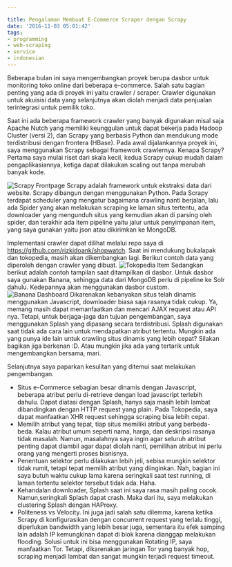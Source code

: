 ```yaml
---

title: Pengalaman Membuat E-Commerce Scraper dengan Scrapy
date: '2016-11-03 05:01:42'
tags:
- programming
- web-scraping
- service
- indonesian
---
```


Beberapa bulan ini saya mengembangkan proyek berupa dasbor untuk monitoring toko online dari beberapa e-commerce. Salah satu bagian penting yang ada di proyek ini yaitu crawler / scraper. Crawler digunakan untuk akuisisi data yang selanjutnya akan diolah menjadi data penjualan terintegrasi untuk pemilik toko.

Saat ini ada beberapa framework crawler yang banyak digunakan misal saja Apache Nutch yang memiliki keunggulan untuk dapat bekerja pada Hadoop Cluster (versi 2), dan Scrapy yang berbasis Python dan mendukung mode terdistribusi dengan frontera (HBase). Pada awal dijalankannya proyek ini, saya menggunakan Scrapy sebagai framework crawlernya. Kenapa Scrapy? Pertama saya mulai riset dari skala kecil, kedua Scrapy cukup mudah dalam pengaplikasiannya, ketiga dapat dilakukan scaling out tanpa merubah banyak kode.

![Scrapy Frontpage](https://rizkidoank.sgp1.digitaloceanspaces.com/rizkidoank/images/2016/11/scapy.PNG)
Scrapy adalah framework untuk ekstraksi data dari website. Scrapy dibangun dengan menggunakan Python. Pada Scrapy terdapat scheduler yang mengatur bagaimana crawling nanti berjalan, lalu ada Spider yang akan melakukan scraping ke laman situs tertentu, ada downloader yang mengunduh situs yang kemudian akan di parsing oleh spider, dan terakhir ada item pipeline yaitu jalur untuk penyimpanan item, yang saya gunakan yaitu json atau dikirimkan ke MongoDB.

Implementasi crawler dapat dilihat melalui repo saya di https://github.com/rizkidoank/shopwatch. Saat ini mendukung bukalapak dan tokopedia, masih akan dikembangkan lagi. Berikut contoh data yang diperoleh dengan crawler yang dibuat.
![Tokopedia Item](https://rizkidoank.sgp1.digitaloceanspaces.com/rizkidoank/images/2016/11/14522369_120300000387791878_287015246_o.png)
Sedangkan berikut adalah contoh tampilan saat ditampilkan di dasbor. Untuk dasbor saya gunakan Banana, sehingga data dari MongoDB perlu di pipeline ke Solr dahulu. Kedepannya akan menggunakan dasbor custom.
![Banana Dashboard](https://rizkidoank.sgp1.digitaloceanspaces.com/rizkidoank/images/2016/11/14488922_120300000346061494_118797559_o.png)
Dikarenakan kebanyakan situs telah dinamis menggunakan Javascript, downloader biasa saja rasanya tidak cukup. Ya, memang masih dapat memanfaatkan dan mencari AJAX request atau API nya. Tetapi, untuk berjaga-jaga dan tujuan pengembangan, saya menggunakan Splash yang dipasang secara terdistribusi. Splash digunakan saat tidak ada cara lain untuk mendapatkan atribut tertentu. Mungkin ada yang punya ide lain untuk crawling situs dinamis yang lebih cepat? Silakan bagikan jiga berkenan :D. Atau mungkin jika ada yang tertarik untuk mengembangkan bersama, mari.

Selanjutnya saya paparkan kesulitan yang ditemui saat melakukan pengembangan.

- Situs e-Commerce sebagian besar dinamis dengan Javascript, beberapa atribut perlu di-retrieve dengan load javascript terlebih dahulu. Dapat diatasi dengan Splash, hanya saja masih lebih lambat dibandingkan dengan HTTP request yang plain. Pada Tokopedia, saya dapat manfaatkan XHR request sehingga scraping bisa lebih cepat.
- Memilih atribut yang tepat, tiap situs memiliki atribut yang berbeda-beda. Kalau atribut umum seperti nama, harga, dan deskripsi rasanya tidak masalah. Namun, masalahnya saya ingin agar seluruh atribut penting dapat diambil agar dapat diolah nanti, pemilihan atribut ini perlu orang yang mengerti proses bisnisnya.
- Penentuan selektor perlu dilakukan lebih jeli, sebisa mungkin selektor tidak rumit, tetapi tepat memilih atribut yang diinginkan. Nah, bagian ini saya butuh waktu cukup lama karena seringkali saat test running, di laman tertentu selektor tersebut tidak ada. Haha.
- Kehandalan downloader, Splash saat ini saya rasa masih paling cocok. Namun,seringkali Splash dapat crash. Maka dari itu, saya melakukan clustering Splash dengan HAProxy.
- Politeness vs Velocity. Ini juga jadi salah satu dilemma, karena ketika Scrapy di konfigurasikan dengan concurrent request yang terlalu tinggi, diperlukan bandwidth yang lebih besar juga, sementara itu efek samping lain adalah IP kemungkinan dapat di blok karena dianggap melakukan flooding. Solusi untuk ini bisa menggunakan Rotating IP, saya manfaatkan Tor. Tetapi, dikarenakan jaringan Tor yang banyak hop, scraping menjadi lambat dan sangat mungkin terjadi request timeout.
